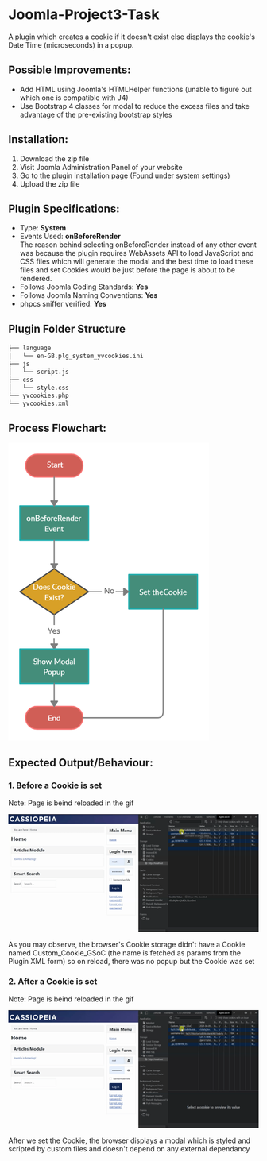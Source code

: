 # Joomla-Project3-Task
A plugin which creates a cookie if it doesn't exist else displays the cookie's Date Time (microseconds) in a popup.

## Possible Improvements:
- Add HTML using Joomla's HTMLHelper functions (unable to figure out which one is compatible with J4)
- Use Bootstrap 4 classes for modal to reduce the excess files and take advantage of the pre-existing bootstrap styles

## Installation:
<ol>
  <li> Download the zip file </li>
  <li> Visit Joomla Administration Panel of your website </li>
  <li> Go to the plugin installation page (Found under system settings) </li>
  <li> Upload the zip file </li>
</ol>

## Plugin Specifications:
- Type: <b> System </b> <br/>
- Events Used: <b> onBeforeRender </b> <br/>
The reason behind selecting onBeforeRender instead of any other event was because the plugin requires WebAssets API to load JavaScript and CSS files which will generate the modal and the best time to load these files and set Cookies would be just before the page is about to be rendered.<br/>
- Follows Joomla Coding Standards: <b> Yes </b> <br/>
- Follows Joomla Naming Conventions: <b> Yes </b> <br/>
- phpcs sniffer verified: <b> Yes </b> <br/>

## Plugin Folder Structure

    ├── language
    │   └── en-GB.plg_system_yvcookies.ini
    ├── js
    │   └── script.js
    ├── css
    │   └── style.css
    └── yvcookies.php
    └── yvcookies.xml


## Process Flowchart:
<img src="https://github.com/YatharthVyas/Joomla-Project3-Task/blob/main/gif/Flowchart.png" height="600" alt="Flowchart image: https://github.com/YatharthVyas/Joomla-Project3-Task/blob/main/gif/Flowchart.png"/>

## Expected Output/Behaviour:
### 1. Before a Cookie is set

Note: Page is beind reloaded in the gif

![Cookie unset](/gif/Joomla1.gif)

As you may observe, the browser's Cookie storage didn't have a Cookie named Custom_Cookie_GSoC (the name is fetched as params from the Plugin XML form) so on reload, there was no popup but the Cookie was set

### 2. After a Cookie is set

Note: Page is beind reloaded in the gif

![Cookie set](/gif/Joomla2.gif)

After we set the Cookie, the browser displays a modal which is styled and scripted by custom files and doesn't depend on any external dependancy
